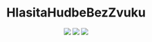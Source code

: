 <div align="center">
  <h1>HlasitaHudbeBezZvuku</h1>
  <div>
    <a href="https://github.com/hlasitahudbabezzvuku"><img src="https://img.shields.io/badge/github-%23121011.svg?style=for-the-badge&logo=github&logoColor=white"/></a>
    <a href="https://www.twitch.tv/hlasitahudbabezzvuku"><img src="https://img.shields.io/badge/Twitch-%239146FF.svg?style=for-the-badge&logo=Twitch&logoColor=white"></a>
    <a href="https://www.redhat.com/en"><img src="https://img.shields.io/badge/Red%20Hat-EE0000?style=for-the-badge&logo=redhat&logoColor=white"/></a>
  </div>
</div>

